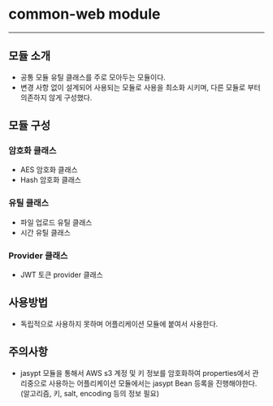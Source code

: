 # common-web module

--- 

## 모듈 소개

- 공통 모듈 유틸 클래스를 주로 모아두는 모듈이다.
- 변경 사항 없이 설계되어 사용되는 모듈로 사용을 최소화 시키며, 다른 모듈로 부터 의존하지 않게 구성했다.

## 모듈 구성

### 암호화 클래스

- AES 암호화 클래스
- Hash 암호화 클래스

### 유틸 클래스

- 파일 업로드 유틸 클래스
- 시간 유틸 클래스

### Provider 클래스

- JWT 토큰 provider 클래스

## 사용방법

- 독립적으로 사용하지 못하며 어플리케이션 모듈에 붙여서 사용한다.

## 주의사항

- jasypt 모듈을 통해서 AWS s3 계정 및 키 정보를 암호화하여 properties에서 관리중으로 사용하는 어플리케이션 모듈에서는 jasypt Bean 등록을 진행해야한다. (알고리즘, 키, salt, encoding 등의 정보 필요)
